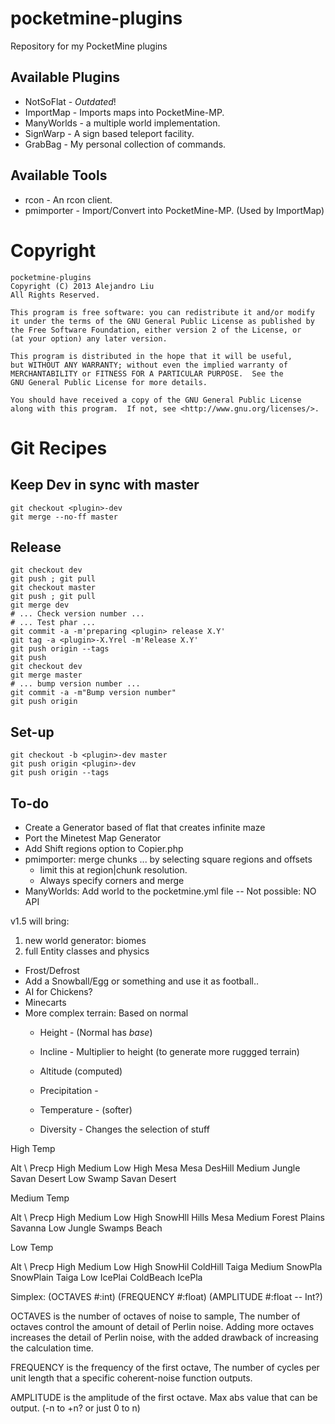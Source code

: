 pocketmine-plugins
==================

Repository for my PocketMine plugins

## Available Plugins

* NotSoFlat - *Outdated*!
* ImportMap - Imports maps into PocketMine-MP.
* ManyWorlds - a multiple world implementation.
* SignWarp - A sign based teleport facility.
* GrabBag - My personal collection of commands.

## Available Tools

* rcon - An rcon client.
* pmimporter - Import/Convert into PocketMine-MP.  (Used by ImportMap)

Copyright
=========

    pocketmine-plugins
    Copyright (C) 2013 Alejandro Liu  
    All Rights Reserved.

    This program is free software: you can redistribute it and/or modify
    it under the terms of the GNU General Public License as published by
    the Free Software Foundation, either version 2 of the License, or
    (at your option) any later version.

    This program is distributed in the hope that it will be useful,
    but WITHOUT ANY WARRANTY; without even the implied warranty of
    MERCHANTABILITY or FITNESS FOR A PARTICULAR PURPOSE.  See the
    GNU General Public License for more details.

    You should have received a copy of the GNU General Public License
    along with this program.  If not, see <http://www.gnu.org/licenses/>.

Git Recipes
===========

## Keep Dev in sync with master

    git checkout <plugin>-dev
    git merge --no-ff master

## Release

    git checkout dev
    git push ; git pull
    git checkout master
    git push ; git pull
    git merge dev
    # ... Check version number ...
    # ... Test phar ...
    git commit -a -m'preparing <plugin> release X.Y'
    git tag -a <plugin>-X.Yrel -m'Release X.Y'
    git push origin --tags
    git push
    git checkout dev
    git merge master
    # ... bump version number ...
    git commit -a -m"Bump version number"
    git push origin

## Set-up

    git checkout -b <plugin>-dev master
    git push origin <plugin>-dev
    git push origin --tags

To-do
-----

* Create a Generator based of flat that creates infinite maze
* Port the Minetest Map Generator
* Add Shift regions option to Copier.php
* pmimporter: merge chunks ... by selecting square regions and offsets
  - limit this at region|chunk resolution.
  - Always specify corners and merge
* ManyWorlds: Add world to the pocketmine.yml file -- Not possible: NO
  API

v1.5 will bring:

1. new world generator: biomes
2. full Entity classes and physics


* Frost/Defrost
* Add a Snowball/Egg or something and use it as football..
* AI for Chickens?
* Minecarts
* More complex terrain: Based on normal
  - Height - (Normal has *base*)
  - Incline - Multiplier to height (to generate more ruggged terrain)

  - Altitude (computed)
  - Precipitation -
  - Temperature - (softer)
  - Diversity - Changes the selection of stuff

High Temp

Alt \ Precp	High	Medium	Low
High		Mesa	Mesa	DesHill
Medium		Jungle	Savan	Desert
Low		Swamp	Savan	Desert


Medium Temp

Alt \ Precp	High	Medium	Low
High		SnowHll	Hills	Mesa
Medium		Forest	Plains	Savanna
Low		Jungle	Swamps	Beach

Low Temp

Alt \ Precp	High	Medium		Low
High		SnowHil	ColdHill	Taiga
Medium		SnowPla	SnowPlain	Taiga
Low		IcePlai	ColdBeach	IcePla

Simplex:
(OCTAVES #:int) (FREQUENCY #:float) (AMPLITUDE #:float -- Int?)

OCTAVES is the number of octaves of noise to sample,
The number of octaves control the amount of detail of Perlin
noise. Adding more octaves increases the detail of Perlin noise, with
the added drawback of increasing the calculation time.

FREQUENCY is the frequency of the first octave,  The number of cycles
per unit length that a specific coherent-noise function outputs.


AMPLITUDE is the amplitude of the first octave.  Max abs value that
can be output. (-n to +n? or just 0 to n)
